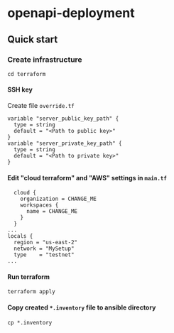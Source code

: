 # openapi-deployment

## Quick start

### Create infrastructure

```shell
cd terraform
```

#### SSH key
Create file `override.tf`
```
variable "server_public_key_path" {
  type = string
  default = "<Path to public key>"
}
variable "server_private_key_path" {
  type = string
  default = "<Path to private key>"
}
```

#### Edit "cloud terraform" and "AWS" settings in `main.tf`
```
  cloud {
    organization = CHANGE_ME
    workspaces {
      name = CHANGE_ME
    }
  }
...
locals {
  region = "us-east-2"
  network = "MySetup"
  type    = "testnet"
... 
```

#### Run terraform
```shell
terraform apply
```

#### Copy created `*.inventory` file to ansible directory
```shell
cp *.inventory
```

